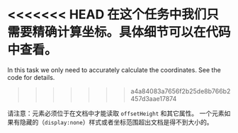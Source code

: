 <<<<<<< HEAD
在这个任务中我们只需要精确计算坐标。具体细节可以在代码中查看。
=======
In this task we only need to accurately calculate the coordinates. See the code for details.
>>>>>>> a4a84083a7656f2b25de8b766b2457d3aae17874

请注意：元素必须位于在文档中才能读取 `offsetHeight` 和其它属性。
一个元素如果有隐藏的（`display:none`）样式或者坐标范围超出文档是得不到大小的。